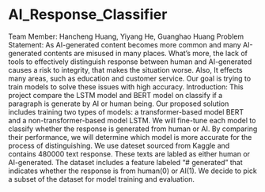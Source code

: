 # AI_Response_Classifier
Team Member: 
Hancheng Huang, Yiyang He, Guanghao Huang
Problem Statement:
As AI-generated content becomes more common and many AI-generated contents are misused in many places. What’s more, the lack of tools to effectively distinguish response between human and AI-generated causes a risk to integrity, that makes the situation worse. Also, It effects many areas, such as education and customer service. Our goal is trying to train models to solve these issues with high accuracy.
Introduction:
This project compare the LSTM model and BERT model on classify if a paragraph is generate by AI or human being.
Our proposed solution includes training two types of models: a transformer-based model BERT and a non-transformer-based model LSTM. We will fine-tune each model to classify whether the response is generated from human or AI. By comparing their performance, we will determine which model is more accurate for the process of distinguishing. We use dateset sourced from Kaggle and contains 480000 text response. These texts are labled as either human or AI-generated. The dataset includes a feature labeled “# generated” that indicates whether the response is from human(0) or AI(1). We decide to pick a subset of the dataset for model training and evaluation.

